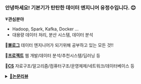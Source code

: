 ### 안녕하세요! 기본기가 탄탄한 데이터 엔지니어 유정수입니다. 😊

💗<b>관심분야</b>
- Hadoop, Spark, Kafka, Docker ...
- 대용량 데이터 처리, 분산 시스템, 데이터 분석

🌺<b>[블로그](https://youjeongsue.tistory.com/)</b> 데이터 엔지니어가 되기위해 공부하고 있는 모든 것!!

🎀<b>[프로젝트](https://youjeongsue.tistory.com/category/%ED%9A%8C%EA%B3%A0)</b> 웹 개발/데이터 분석/추천시스템/딥러닝 등

🌸<b>[CS](https://youjeongsue.tistory.com/category/%EA%B8%B0%EB%B3%B8%EA%B8%B0%20%ED%83%84%ED%83%84%ED%95%9C%20%EC%97%94%EC%A7%80%EB%8B%88%EC%96%B4)</b> 자료구조/알고리즘/컴퓨터구조/운영체제/네트워크/데이터베이스 등
<details> 
<summary><a href='https://youjeongsue.tistory.com/category/%EB%8D%B0%EC%9D%B4%ED%84%B0%20%EC%97%94%EC%A7%80%EB%8B%88%EC%96%B4%EB%A7%81'>🧁<b>논문리뷰</b></a></summary>
<div markdown="1">
  
- [x] Piranha : Optimizing Short Jobs in Hadoop, Elmeleegy K
- [ ] Robert H Bonczek, Clyde W Holsapple, and Andrew B Whinston. Foundations of decision support systems. Academic Press, 2014.
- [ ] Yingyi Bu, Bill Howe, Magdalena Balazinska, and Michael D Ernst. Haloop: efficient iterative data processing on large clusters. Proceedings of the VLDB Endowment,
- [ ] An Experimental Comparison of Pregel-like, Systems G Han M Daudjee K Ammar KOzsu M Wang X Jin T
- [ ] Twister : A Runtime for Iterative MapReduce, Ekanayake J Li H Zhang B Gunarathne TBae S Qiu J Fox G
- [ ] The Hadoop Distributed File System, Shvachko K Kuang H Radia S Chansler
- [ ] MapReduce : Simplified Data Processing on Large Clusters, Dean J Ghemawat S
- [ ] Jeffrey Dean and Sanjay Ghemawat. Mapreduce: simplified data processing on large clusters. Communications of the aCM, 51(1):107–113, 2008.
- [ ] Hive: a warehousing solution over a map-reduce framework. Proceedings of the VLDB
- [ ] MapReduce Online, Condie T Conway N Alvaro P Hellerstein JElmeleegy K Sears R
- [ ] PACMan: Coordinated memory caching for parallel jobs, Ananthanarayanan G Ghodsi A Wang A
- [ ] Hive: a warehousing solution over a map-reduce framework
- [ ] Resilient Distributed Datasets : A Fault-Tolerant Abstraction for In-Memory Cluster Computing, Zaharia M Chowdhury M Das T Dave A Ma JMccauley M
- [ ] Flink Forward conference in Berlin. Flink vs spark slideshare. http://www.slideshare.net/sbaltagi/flink-vs-spark? related=2.
- [ ] Resilient Distributed Datasets : A Fault-Tolerant Abstraction for In-Memory Cluster Computing, Zaharia M Chowdhury M Das T Dave A Ma JMccauley M Franklin M
- [ ] Streaming Data Analysis using Apache Cassandra and Zeppelin
- [ ] Analysis of Hadoop performance and unstructured data using Zeppelin
- [ ] Haloop efficient iterative data processing on large clusters
- [ ] iMapReduce: A Distributed Computing Framework for Iterative Computation
- [ ] Improving MapReduce Performance in Heterogeneous Environments

</div>
</details>
